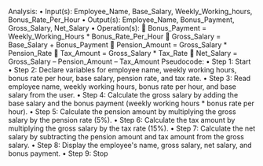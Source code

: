 Analysis:
•	Input(s): Employee_Name, Base_Salary, Weekly_Working_hours, Bonus_Rate_Per_Hour
•	Output(s): Employee_Name, Bonus_Payment, Gross_Salary, Net_Salary
•	Operation(s): 
	Bonus_Payment = Weekly_Working_Hours * Bonus_Rate_Per_Hour
	Gross_Salary = Base_Salary + Bonus_Payment
	Pension_Amount = Gross_Salary * Pension_Rate
	Tax_Amount = Gross_Salary * Tax_Rate
	Net_Salary = Gross_Salary – Pension_Amount – Tax_Amount
Pseudocode:
•	Step 1: Start
•	Step 2: Declare variables for employee name, weekly working hours, bonus rate per hour, base salary, pension rate, and tax rate.
•	Step 3: Read employee name, weekly working hours, bonus rate per hour, and base salary from the user.
•	Step 4: Calculate the gross salary by adding the base salary and the bonus payment (weekly working hours * bonus rate per hour).
•	Step 5: Calculate the pension amount by multiplying the gross salary by the pension rate (5%).
•	Step 6: Calculate the tax amount by multiplying the gross salary by the tax rate (15%).
•	Step 7: Calculate the net salary by subtracting the pension amount and tax amount from the gross salary.
•	Step 8: Display the employee's name, gross salary, net salary, and bonus payment.
•	Step 9: Stop

